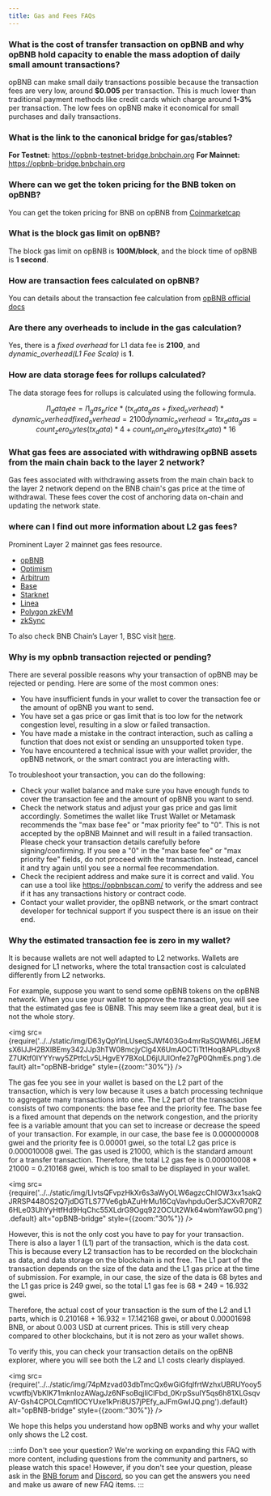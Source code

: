 ```yaml
---
title: Gas and Fees FAQs
---
```


### What is the cost of transfer transaction on opBNB and why opBNB hold capacity to enable the mass adoption of daily small amount transactions?

opBNB can make small daily transactions possible because the transaction fees are very low, around **$0.005** per transaction. This is much lower than traditional payment methods like credit cards which charge around **1-3%** per transaction. The low fees on opBNB make it economical for small purchases and daily transactions.

### What is the link to the canonical bridge for gas/stables?

**For Testnet:** <https://opbnb-testnet-bridge.bnbchain.org>
**For Mainnet:** <https://opbnb-bridge.bnbchain.org>

### Where can we get the token pricing for the BNB token on opBNB?

You can get the token pricing for BNB on opBNB from
[Coinmarketcap](https://coinmarketcap.com/currencies/bnb/)

### What is the block gas limit on opBNB?

The block gas limit on opBNB is **100M/block**, and the block time of opBNB is **1 second**.

### How are transaction fees calculated on opBNB?

You can details about the transaction fee calculation from [opBNB official
docs](https://docs.bnbchain.org/opbnb-docs/docs/core-concepts/gas-and-fees)

### Are there any overheads to include in the gas calculation?

Yes, there is a _fixed overhead_ for L1 data fee is **2100**, and _dynamic_overhead(L1 Fee Scala)_ is **1**.

### How are data storage fees for rollups calculated?

The data storage fees for rollups is calculated using the following formula.

```math
l1_data_fee = l1_gas_price * (tx_data_gas + fixed_overhead) * dynamic_overhead

fixed_overhead = 2100

dynamic_overhead = 1

tx_data_gas = count_zero_bytes(tx_data) * 4 + count_non_zero_bytes(tx_data) * 16
```

### What gas fees are associated with withdrawing opBNB assets from the main chain back to the layer 2 network?

Gas fees associated with withdrawing assets from the main chain back to the layer 2 network depend on the BNB chain's gas price at the time of withdrawal. These fees cover the cost of anchoring data on-chain and updating the network state.

### where can I find out more information about L2 gas fees?
Prominent Layer 2 mainnet gas fees resource. 

* [opBNB](https://opbnbscan.com/tx/0xa9f32fc3ef0b3338032bffc95f1c93e4d4bf6bdf6f0225b47e3b543b5421fdc0)
* [Optimism](https://l2fees.info/) 
* [Arbitrum](https://l2fees.info/)
* [Base](https://basescan.org/tx/0xd360162fb3474308acdf707f730cbff993168ef46610f5453b3a10d7d76deaa2)
* [Starknet](https://l2fees.info/) 
* [Linea](https://l2fees.info/)
* [Polygon zkEVM](https://l2fees.info/) 
* [zkSync](https://l2fees.info/) 

To also check BNB Chain’s Layer 1, BSC visit [here](https://bscscan.com/tx/0x1515e830b352a76bab8468d39c4924e1d220578ab0bf69eb09914e877c0713e5).

### Why is my opbnb transaction rejected or pending?
There are several possible reasons why your transaction of opBNB may be rejected or pending. Here are some of the most common ones:

* You have insufficient funds in your wallet to cover the transaction fee or the amount of opBNB you want to send.
* You have set a gas price or gas limit that is too low for the network congestion level, resulting in a slow or failed transaction.
* You have made a mistake in the contract interaction, such as calling a function that does not exist or sending an unsupported token type.
* You have encountered a technical issue with your wallet provider, the opBNB network, or the smart contract you are interacting with.

To troubleshoot your transaction, you can do the following:

* Check your wallet balance and make sure you have enough funds to cover the transaction fee and the amount of opBNB you want to send.
* Check the network status and adjust your gas price and gas limit accordingly. Sometimes the wallet like Trust Wallet or Metamask recommends the "max base fee" or "max priority fee" to "0". This is not accepted by the opBNB Mainnet and will result in a failed transaction. Please check your transaction details carefully before signing/confirming. If you see a "0" in the "max base fee" or "max priority fee" fields, do not proceed with the transaction. Instead, cancel it and try again until you see a normal fee recommendation. 
* Check the recipient address and make sure it is correct and valid. You can use a tool like https://opbnbscan.com/ to verify the address and see if it has any transactions history or contract code.
* Contact your wallet provider, the opBNB network, or the smart contract developer for technical support if you suspect there is an issue on their end.



### Why the estimated transaction fee is zero in my wallet?

It is because wallets are not well adapted to L2 networks. Wallets are designed for L1 networks, where the total transaction cost is calculated differently from L2 networks.

For example, suppose you want to send some opBNB tokens on the opBNB network. When you use your wallet to approve the transaction, you will see that the estimated gas fee is 0BNB. This may seem like a great deal, but it is not the whole story.

<img
  src={require('../../static/img/D63yQpYlnLUseqSJWf403Go4mrRaSQWM6LJ6EMsX6lJJH2BXlBEmy342JJp3hTW08mcjyClg4X6UmAOCTiTt1Hoq8APLdbyx8Z7UKtf0IYYYrwy5ZPtfcLv5LHgvEY7BXoLD6jUUlOnfe27gP0QhmEs.png').default}
  alt="opBNB-bridge"
  style={{zoom:"30%"}}
/>

The gas fee you see in your wallet is based on the L2 part of the transaction, which is very low because it uses a batch processing technique to aggregate many transactions into one. The L2 part of the transaction consists of two components: the base fee and the priority fee. The base fee is a fixed amount that depends on the network congestion, and the priority fee is a variable amount that you can set to increase or decrease the speed of your transaction. For example, in our case, the base fee is 0.000000008 gwei and the priority fee is 0.00001 gwei, so the total L2 gas price is 0.000010008 gwei. The gas used is 21000, which is the standard amount for a transfer transaction. Therefore, the total L2 gas fee is 0.000010008 * 21000 = 0.210168 gwei, which is too small to be displayed in your wallet.

<img
  src={require('../../static/img/LlvtsQFvpzHkXr6s3aWyOLW6agzcChIOW3xx1sakQJRRSP448OS2Q7jdDGTLS77Ve6gbAZuHrMu16CqVavhpduOerSJCXvR70RZ6HLe03UhYyHtfHd9HqChc55XLdrG9Ogq922OCUt2Wk64wbmYawG0.png').default}
  alt="opBNB-bridge"
  style={{zoom:"30%"}}
/>

However, this is not the only cost you have to pay for your transaction. There is also a layer 1 (L1) part of the transaction, which is the data cost. This is because every L2 transaction has to be recorded on the blockchain as data, and data storage on the blockchain is not free. The L1 part of the transaction depends on the size of the data and the L1 gas price at the time of submission. For example, in our case, the size of the data is 68 bytes and the L1 gas price is 249 gwei, so the total L1 gas fee is 68 * 249 = 16.932 gwei.

Therefore, the actual cost of your transaction is the sum of the L2 and L1 parts, which is 0.210168 + 16.932 = 17.142168 gwei, or about 0.00001698 BNB, or about 0.003 USD at current prices. This is still very cheap compared to other blockchains, but it is not zero as your wallet shows.

To verify this, you can check your transaction details on the opBNB explorer, where you will see both the L2 and L1 costs clearly displayed.

<img
  src={require('../../static/img/74pMzvad03dbTmcQx6wGiGfqlfrtWzhxUBRUYooy5vcwtfbjVbKlK71mknIozAWagJz6NFsoBqjIiClFbd_0KrpSsuIY5qs6h81XLGsqvAV-Gsh4CPOLCqmfIOCYUxe1kPri8US7jPEfy_aJFmGwIJQ.png').default}
  alt="opBNB-bridge"
  style={{zoom:"30%"}}
/>

We hope this helps you understand how opBNB works and why your wallet only shows the L2 cost.

:::info Don't see your question?
We're working on expanding this FAQ with more content, including questions from the community and partners, so please watch this space! However, if you don't see your question, please ask in the [BNB forum](https://forum.bnbchain.org/) and [Discord](https://discord.com/invite/bnbchain
), so you can get the answers you need and make us aware of new FAQ items.
:::